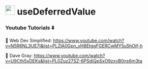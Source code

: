 # <img width="30" src="https://upload.wikimedia.org/wikipedia/commons/thumb/a/a7/React-icon.svg/2300px-React-icon.svg.png" /> useDeferredValue

### Youtube Tutorials ⬇️

🚀 Web Dev Simplified: https://www.youtube.com/watch?v=N5R6NL3UE7I&list=PLZlA0Gpn_vH8EtggFGERCwMY5u5hOjf-h

🚀 Dave Gray: https://www.youtube.com/watch?v=U9Cth5xDEKs&list=PL0Zuz27SZ-6PSdiQpSxO9zxvB0ns6m3ta
